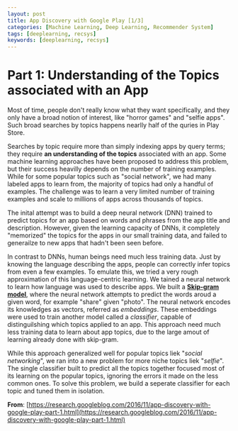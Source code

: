 ```yaml
---
layout: post
title: App Discovery with Google Play [1/3]
categories: [Machine Learning, Deep Learning, Recommender System]
tags: [deeplearning, recsys]
keywords: [deeplearning, recsys]
---
```


# Part 1: Understanding of the Topics associated with an App

Most of time, people don't really know what they want specifically, and they only have a broad notion of interest, like "horror games" and "selfie apps". Such broad searches by topics happens nearlly half of the quries in Play Store.

Searches by topic require more than simply indexing apps by query terms; they require **an understanding of the topics** associated with an app. Some machine learning approaches have been proposed to address this problem, but their success heavilly depends on the number of training examples. While for some popular topics such as "social network", we had many labeled apps to learn from, the majority of topics had only a handful of examples. The challenge was to learn a very limited number of training examples and scale to millions of apps across thousands of topics.

The inital attempt was to build a deep neural network (DNN) trained to predict topics for an app based on words and phrases from the app title and description. However, given the learning capacity of DNNs, it completely "memorized" the topics for the apps in our small training data, and failed to generailze to new apps that hadn't been seen before.

In contrast to DNNs, human beings need much less training data. Just by knowing the language describing the apps, people can correctly infer topics from even a few examples. To emulate this, we tried a very rough approximation of this language-centric learning. We tained a neural network to learn how language was used to describe apps. We built a **[Skip-gram model](https://www.tensorflow.org/tutorials/word2vec#the-skip-gram-model)**, where the neural network attempts to predict the words aroud a given word, for example "share" given "photo". The neural network encodes its knowledges as vectors, referred as *embeddings*. These embeddings were used to train another model called a *classifier*, capable of distinguilshing which topics applied to an app. This approach need much less training data to learn about app topics, due to the large amout of learning already done with skip-gram.

While this approach generalized well for popular topics liek "*social networking*", we ran into a new problem for more niche topics liek "*selfie*". The single classifier built to predict all the topics together focused most of its learning on the popular topics, ignoring the errors it made on the less common ones. To solve this problem, we build a seperate classifier for each topic and tuned them in isolation.



**From**: [https://research.googleblog.com/2016/11/app-discovery-with-google-play-part-1.html](https://research.googleblog.com/2016/11/app-discovery-with-google-play-part-1.html)
